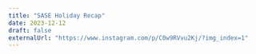 ```yaml
---
title: "SASE Holiday Recap"
date: 2023-12-12
draft: false
externalUrl: "https://www.instagram.com/p/C0w9RVvu2Kj/?img_index=1"
---
```


